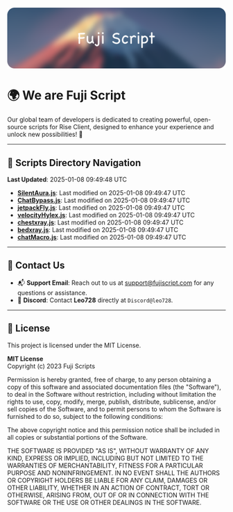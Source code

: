 ![Banner](.github/b.webp)

# 🌍 **We are Fuji Script**

Our global team of developers is dedicated to creating powerful, open-source scripts for Rise Client, designed to enhance your experience and unlock new possibilities! 🌟

---
<!-- SCRIPTS_NAVIGATION_START -->
## 📂 **Scripts Directory Navigation**

**Last Updated**: 2025-01-08 09:49:48 UTC

- **[SilentAura.js](scripts/SilentAura.js)**: Last modified on 2025-01-08 09:49:47 UTC
- **[ChatBypass.js](scripts/ChatBypass.js)**: Last modified on 2025-01-08 09:49:47 UTC
- **[jetpackFly.js](scripts/jetpackFly.js)**: Last modified on 2025-01-08 09:49:47 UTC
- **[velocityHylex.js](scripts/velocityHylex.js)**: Last modified on 2025-01-08 09:49:47 UTC
- **[chestxray.js](scripts/chestxray.js)**: Last modified on 2025-01-08 09:49:47 UTC
- **[bedxray.js](scripts/bedxray.js)**: Last modified on 2025-01-08 09:49:47 UTC
- **[chatMacro.js](scripts/chatMacro.js)**: Last modified on 2025-01-08 09:49:47 UTC

<!-- SCRIPTS_NAVIGATION_END -->

---

## 💬 **Contact Us**  
- 📬 **Support Email**: Reach out to us at [support@fujiscript.com](mailto:support@fujiscript.com) for any questions or assistance.  
- 💬 **Discord**: Contact **Leo728** directly at `Discord@leo728`.

---

## 📜 **License**

This project is licensed under the MIT License.  

**MIT License**  
Copyright (c) 2023 Fuji Scripts  

Permission is hereby granted, free of charge, to any person obtaining a copy of this software and associated documentation files (the "Software"), to deal in the Software without restriction, including without limitation the rights to use, copy, modify, merge, publish, distribute, sublicense, and/or sell copies of the Software, and to permit persons to whom the Software is furnished to do so, subject to the following conditions:  

The above copyright notice and this permission notice shall be included in all copies or substantial portions of the Software.  

THE SOFTWARE IS PROVIDED "AS IS", WITHOUT WARRANTY OF ANY KIND, EXPRESS OR IMPLIED, INCLUDING BUT NOT LIMITED TO THE WARRANTIES OF MERCHANTABILITY, FITNESS FOR A PARTICULAR PURPOSE AND NONINFRINGEMENT. IN NO EVENT SHALL THE AUTHORS OR COPYRIGHT HOLDERS BE LIABLE FOR ANY CLAIM, DAMAGES OR OTHER LIABILITY, WHETHER IN AN ACTION OF CONTRACT, TORT OR OTHERWISE, ARISING FROM, OUT OF OR IN CONNECTION WITH THE SOFTWARE OR THE USE OR OTHER DEALINGS IN THE SOFTWARE.  
